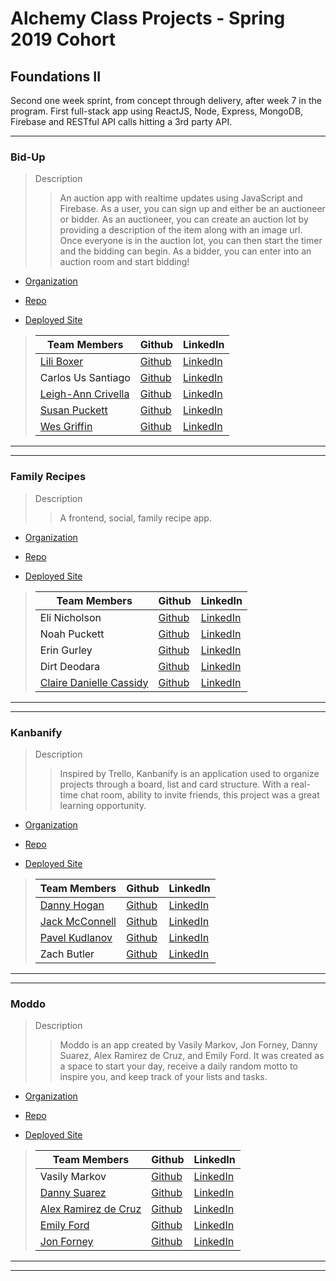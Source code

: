 # Alchemy Class Projects - Spring 2019 Cohort

## Foundations II

Second one week sprint, from concept through delivery, after week 7 in the program.  First full-stack app using ReactJS, Node, Express, MongoDB, Firebase and RESTful API calls hitting a 3rd party API.
___
### Bid-Up

> Description 
>>An auction app with realtime updates using JavaScript and Firebase. As a user, you can sign up and either be an auctioneer or bidder. As an auctioneer, you can create an auction lot by providing a description of the item along with an image url. Once everyone is in the auction lot, you can then start the timer and the bidding can begin. As a bidder, you can enter into an auction room and start bidding!

* [Organization](https://github.com/bid-up)

* [Repo](https://github.com/bid-up/BidUp)

* [Deployed Site](https://biduponline.com/)

>| Team Members  | Github  | LinkedIn  |
>|---|---|---|
>|  [Lili Boxer](http://www.liliboxer.com/) | [Github](https://github.com/liliboxer)   | [LinkedIn](https://www.linkedin.com/in/lili-boxer/)   |
>| Carlos Us Santiago |  [Github](https://github.com/carlosus)  |  [LinkedIn](https://www.linkedin.com/in/carlosuss/)  |
>|  [Leigh-Ann Crivella](lacrivella.netlify.com/) | [Github](https://github.com/lacrivella)   | [LinkedIn](https://www.linkedin.com/in/lacrivella/)   |
>|  [Susan Puckett](susanpuckett.dev) | [Github](https://github.com/sepuckett86)   | [LinkedIn](https://www.linkedin.com/in/susanpuckett/)   |
>|  [Wes Griffin](http://nerdrich.io/) | [Github](https://github.com/codingclueless)   | [LinkedIn](https://www.linkedin.com/in/wesgriffincodes/)   |

___
___
### Family Recipes

> Description 
>>A frontend, social, family recipe app.

* [Organization](https://github.com/familyrecipes)

* [Repo](https://github.com/familyrecipes/https-familyrecipes.github.io)

* [Deployed Site](https://optimistic-panini-e9191b.netlify.com/auth.html)

>| Team Members  | Github  | LinkedIn  |
>|---|---|---|
>|  Eli Nicholson | [Github](https://github.com/EmNicholson93)   | [LinkedIn](https://www.linkedin.com/in/eli-nicholson/)   |
>|  Noah Puckett | [Github](https://github.com/noah-puckett)   | [LinkedIn](https://www.linkedin.com/in/noahingrampuckett/)   |
>|  Erin Gurley | [Github](https://github.com/eringurley)   | [LinkedIn](https://www.linkedin.com/in/erin-gurley/)   |
>|  Dirt Deodara | [Github](https://github.com/DirtDeodara)   | [LinkedIn](https://www.linkedin.com/in/dirtdeodara/)   |
>|  [Claire Danielle Cassidy](https://www.clairedaniellecassidy.com/) | [Github](https://github.com/SlumberParty)   | [LinkedIn](https://www.linkedin.com/in/clairedaniellecassidy/)   |

___
___
### Kanbanify

> Description 
>>Inspired by Trello, Kanbanify is an application used to organize projects through a board, list and card structure. With a real-time chat room, ability to invite friends, this project was a great learning opportunity.

* [Organization](https://github.com/kanbanify)

* [Repo](https://github.com/kanbanify/kanbanify.github.io)

* [Deployed Site](https://kanbanify.github.io/)

>| Team Members  | Github  | LinkedIn  |
>|---|---|---|
>|  [Danny Hogan](http://www.dannyhogan.dev/) | [Github](https://github.com/dannyhogan)   | [LinkedIn](https://www.linkedin.com/in/danny-hogan/)   |
>|  [Jack McConnell](http://jackmcconnell.dev/) | [Github](https://github.com/jwmcconnell)   | [LinkedIn](https://www.linkedin.com/in/mcconnelljack/)   |
>|  [Pavel Kudlanov](http://kudlanov.com/) | [Github](https://github.com/pkudlanov)   | [LinkedIn](https://www.linkedin.com/in/pavelkudlanov/)   |
>|  Zach Butler | [Github](https://github.com/zach-ryan-butler)   | [LinkedIn](https://www.linkedin.com/in/zach-ryan-butler/)   |

___
___
### Moddo

> Description 
>>Moddo is an app created by Vasily Markov, Jon Forney, Danny Suarez, Alex Ramirez de Cruz, and Emily Ford. It was created as a space to start your day, receive a daily random motto to inspire you, and keep track of your lists and tasks.

* [Organization](https://github.com/rubber-ducky-squad)

* [Repo](https://github.com/rubber-ducky-squad/Adviser)

* [Deployed Site](https://moddo.netlify.com/)

>| Team Members  | Github  | LinkedIn  |
>|---|---|---|
>|  Vasily Markov | [Github](https://github.com/Vasily93)   | [LinkedIn](https://www.linkedin.com/in/vasily-markov/)   |
>|  [Danny Suarez](http://www.dannycodes.io/) | [Github](https://github.com/DannySuarez)   | [LinkedIn](https://www.linkedin.com/in/alex-ramirez-de-cruz/)   |
>|  [Alex Ramirez de Cruz](https://alexramirezdecruz.com/) | [Github](https://github.com/aramirezdecruz3148)   | [LinkedIn](https://www.linkedin.com/in/alex-ramirez-de-cruz/)   |
>|  [Emily Ford](http://htmle.dev/) | [Github](https://github.com/mle4d)   | [LinkedIn](https://www.linkedin.com/in/mle4d/)   |
>|  [Jon Forney](https://www.jonforney.com/) | [Github](https://github.com/MustardJoe)   | [LinkedIn](https://www.linkedin.com/in/jon-forney/)   |

___
___
